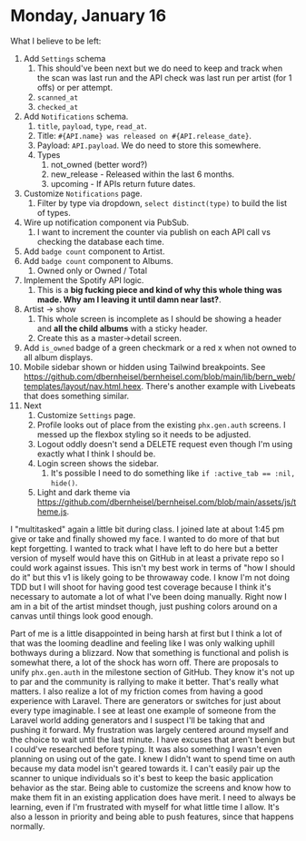 # Monday, January 16

What I believe to be left:

1. Add `Settings` schema
    1. This should've been next but we do need to keep and track when the scan was last run and the API check was last run per artist (for 1 offs) or per attempt.
    2. `scanned_at`
    3. `checked_at`
2. Add `Notifications` schema.
    1. `title`, `payload`, `type`, `read_at`.
    2. Title: `#{API.name} was released on #{API.release_date}`.
    3. Payload: `API.payload`. We do need to store this somewhere.
    4. Types
        1. not_owned (better word?)
        2. new_release - Released within the last 6 months.
        3. upcoming - If APIs return future dates.
3. Customize `Notifications` page.
    1. Filter by type via dropdown, `select distinct(type)` to build the list of types.
4. Wire up notification component via PubSub.
    1. I want to increment the counter via publish on each API call vs checking the database each time.
5. Add `badge count` component to Artist.
6. Add `badge count` component to Albums.
    1. Owned only or Owned / Total
7. Implement the Spotify API logic.
    1. This is a **big fucking piece and kind of why this whole thing was made. Why am I leaving it until damn near last?**.
8. Artist -> show
    1. This whole screen is incomplete as I should be showing a header and **all the child albums** with a sticky header.
    2. Create this as a master->detail screen.
9. Add `is_owned` badge of a green checkmark or a red x when not owned to all album displays.
10. Mobile sidebar shown or hidden using Tailwind breakpoints. See https://github.com/dbernheisel/bernheisel.com/blob/main/lib/bern_web/templates/layout/nav.html.heex. There's another example with Livebeats that does something similar.
11. Next
    1. Customize `Settings` page.
    2. Profile looks out of place from the existing `phx.gen.auth` screens. I messed up the flexbox styling so it needs to be adjusted.
    3. Logout oddly doesn't send a DELETE request even though I'm using exactly what I think I should be.
    4. Login screen shows the sidebar.
        1. It's possible I need to do something like `if :active_tab == :nil, hide()`.
    5. Light and dark theme via https://github.com/dbernheisel/bernheisel.com/blob/main/assets/js/theme.js.

I "multitasked" again a little bit during class. I joined late at about 1:45 pm give or take and finally showed my face. I wanted to do more of that but kept forgetting.
I wanted to track what I have left to do here but a better version of myself would have this on GitHub in at least a private repo so I could work against issues.
This isn't my best work in terms of "how I should do it" but this v1 is likely going to be throwaway code.
I know I'm not doing TDD but I will shoot for having good test coverage because I think it's necessary to automate a lot of what I've been doing manually.
Right now I am in a bit of the artist mindset though, just pushing colors around on a canvas until things look good enough.

Part of me is a little disappointed in being harsh at first but I think a lot of that was the looming deadline and feeling like I was only walking uphill bothways during a blizzard. Now that something is functional and polish is somewhat there, a lot of the shock has worn off.
There are proposals to unify `phx.gen.auth` in the milestone section of GitHub. They know it's not up to par and the community is rallying to make it better. That's really what matters.
I also realize a lot of my friction comes from having a good experience with Laravel. There are generators or switches for just about every type imaginable.
I see at least one example of someone from the Laravel world adding generators and I suspect I'll be taking that and pushing it forward.
My frustration was largely centered around myself and the choice to wait until the last minute. I have excuses that aren't benign but I could've researched before typing.
It was also something I wasn't even planning on using out of the gate. I knew I didn't want to spend time on auth because my data model
isn't geared towards it.
I can't easily pair up the scanner to unique individuals so it's best to keep the basic application behavior as the star. Being able to customize the screens and know how to make them fit in an existing application does have merit.
I need to always be learning, even if I'm frustrated with myself for what little time I allow. It's also a lesson in priority and being able to push features, since that happens normally.
